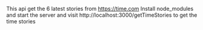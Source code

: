This api get the 6 latest stories from https://time.com
Install node_modules and start the server and visit http://localhost:3000/getTimeStories to get the time stories

